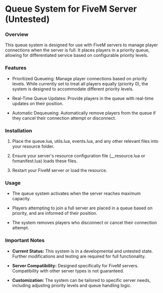 # Queue System for FiveM Server (Untested)

### Overview

This queue system is designed for use with FiveM servers to manage player connections when the server is full. It places players in a priority queue, allowing for differentiated service based on configurable priority levels.

### Features

* Prioritized Queueing: Manage player connections based on priority levels. While currently set to treat all players equally (priority 0), the system is designed to accommodate different priority levels.

* Real-Time Queue Updates: Provide players in the queue with real-time updates on their position.

* Automatic Dequeueing: Automatically remove players from the queue if they cancel their connection attempt or disconnect.

### Installation

1. Place the queue.lua, utils.lua, events.lua, and any other relevant files into your resource folder.

2. Ensure your server's resource configuration file (__resource.lua or fxmanifest.lua) loads these files.

3. Restart your FiveM server or load the resource.

### Usage

* The queue system activates when the server reaches maximum capacity.

* Players attempting to join a full server are placed in a queue based on priority, and are informed of their position.

* The system removes players who disconnect or cancel their connection attempt.

### Important Notes

* **Current Status:** This system is in a developmental and untested state. Further modifications and testing are required for full functionality.

* **Server Compatibility:** Designed specifically for FiveM servers. Compatibility with other server types is not guaranteed.

* **Customization:** The system can be tailored to specific server needs, including adjusting priority levels and queue handling logic.
